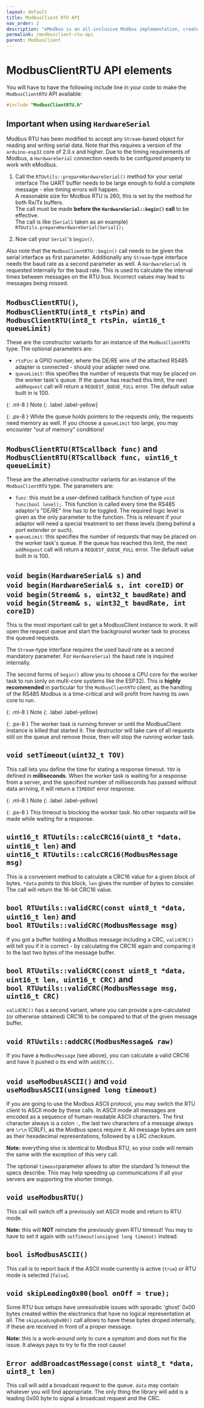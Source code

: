 ```yaml
---
layout: default
title: ModbusClient RTU API
nav_order: 2
description: "eModbus is an all-inclusive Modbus implementation, created for ESP32 and Arduino"
permalink: /modbusclient-rtu-api
parent: ModbusClient
---
```


# ModbusClientRTU API elements
You will have to have the following include line in your code to make the `ModbusClientRTU` API available:

```cpp
#include "ModbusClientRTU.h"
```

## Important when using ``HardwareSerial``
Modbus RTU has been  modified to accept any ``Stream``-based object for reading and writing serial data.
Note that this requires a version of the ``arduino-esp32`` core of 2.0.x and higher.
Due to the timing requirements of Modbus, a ``HardwareSerial`` connection needs to be configured properly to work with eModbus.

1. Call the ``RTUutils::prepareHardwareSerial()`` method for your serial interface
The UART buffer needs to be large enough to hold a complete message - else timing errors will happen.<br/>
A reasonable size for Modbus RTU is 260, this is set by the method for both Rx/Tx buffers.<br/>
The call must be made **before the ``HardwareSerial::begin()`` call** to be effective.<br/>
The call is like (``Serial1`` taken as an example)<br/>
``RTUutils.prepareHardwareSerial(Serial1);``

2. Now call your ``Serial``'s ``begin()``.

Also note that the ``ModbusClientRTU::begin()`` call needs to be given the serial interface as first parameter.
Additionally any ``Stream``-type interface needs the baud rate as a second parameter as well. 
A ``HardwareSerial`` is requested internally for the baud rate.
This is used to calculate the interval times between messages on the RTU bus. Incorrect values may lead to messages being missed.

## `ModbusClientRTU()`,<br> `ModbusClientRTU(int8_t rtsPin)` and<br> `ModbusClientRTU(int8_t rtsPin, uint16_t queueLimit)`
These are the constructor variants for an instance of the `ModbusClientRTU` type. The optional parameters are:
- `rtsPin`: a GPIO number, where the DE/RE wire of the attached RS485 adapter is connected - should your adapter need one.
- `queueLimit`: this specifies the number of requests that may be placed on the worker task's queue. If the queue has reached this limit, the next `addRequest` call will return a `REQUEST_QUEUE_FULL` error. The default value built in is 100.

{: .ml-8 }
Note
{: .label .label-yellow}

{: .px-8 }
While the queue holds pointers to the requests only, the requests need memory as well. If you choose a `queueLimit` too large, you may encounter "out of memory" conditions!

## `ModbusClientRTU(RTScallback func)` and<br> `ModbusClientRTU(RTScallback func, uint16_t queueLimit)`
These are the alternative constructor variants for an instance of the `ModbusClientRTU` type. The parameters are:
- `func`: this must be a user-defined callback function of type ``void func(bool level);``. This function is called every time the RS485 adaptor's "DE/RE" line has to be toggled. The required logic level is given as the only parameter to the function. This is relevant if your adaptor will need a special treatment to set these levels (being behind a port extender or such).
- `queueLimit`: this specifies the number of requests that may be placed on the worker task's queue. If the queue has reached this limit, the next `addRequest` call will return a `REQUEST_QUEUE_FULL` error. The default value built in is 100.

## `void begin(HardwareSerial& s)` and <br> `void begin(HardwareSerial& s, int coreID)` or `void begin(Stream& s, uint32_t baudRate)` and `void begin(Stream& s, uint32_t baudRate, int coreID)`
This is the most important call to get a ModbusClient instance to work. It will open the request queue and start the background worker task to process the queued requests.

The ``Stream``-type interface requires the used baud rate as a second mandatory parameter. For ``HardwareSerial`` the baud rate is inquired internally.

The second forms of `begin()` allow you to choose a CPU core for the worker task to run (only on multi-core systems like the ESP32). This is **highly recommended** in particular for the `ModbusClientRTU` client, as the handling of the RS485 Modbus is a time-critical and will profit from having its own core to run.

{: .ml-8 }
Note
{: .label .label-yellow}

{: .px-8 }
The worker task is running forever or until the ModbusClient instance is killed that started it. The destructor will take care of all requests still on the queue and remove those, then will stop the running worker task.

## `void setTimeout(uint32_t TOV)`
This call lets you define the time for stating a response timeout. `TOV` is defined in **milliseconds**. When the worker task is waiting for a response from a server, and the specified number of milliseconds has passed without data arriving, it will return a `TIMEOUT` error response.

{: .ml-8 }
Note
{: .label .label-yellow}

{: .px-8 }
This timeout is blocking the worker task. No other requests will be made while waiting for a response.

## `uint16_t RTUutils::calcCRC16(uint8_t *data, uint16_t len)` and<br> `uint16_t RTUutils::calcCRC16(ModbusMessage msg)`
This is a convenient method to calculate a CRC16 value for a given block of bytes. `*data` points to this block, `len` gives the number of bytes to consider.
The call will return the 16-bit CRC16 value.

## `bool RTUutils::validCRC(const uint8_t *data, uint16_t len)` and<br> `bool RTUutils::validCRC(ModbusMessage msg)`
If you got a buffer holding a Modbus message including a CRC, `validCRC()` will tell you if it is correct - by calculating the CRC16 again and comparing it to the last two bytes of the message buffer.

## `bool RTUutils::validCRC(const uint8_t *data, uint16_t len, uint16_t CRC)` and<br> `bool RTUutils::validCRC(ModbusMessage msg, uint16_t CRC)`
`validCRC()` has a second variant, where you can provide a pre-calculated (or otherwise obtained) CRC16 to be compared to that of the given message buffer.

## `void RTUutils::addCRC(ModbusMessage& raw)`
If you have a `ModbusMessage` (see above), you can calculate a valid CRC16 and have it pushed o its end with `addCRC()`.

## `void useModbusASCII()` and `void useModbusASCII(unsigned long timeout)`
If you are going to use the Modbus ASCII protocol, you may switch the RTU client to ASCII mode by these calls. In ASCII mode all messages are encoded as a sequence of human-readable ASCII characters.
The first character always is a colon ``:``, the last two characters of a message always are  ``\r\n`` (CRLF), as the Modbus specs require it.
All message bytes are sent as their hexadecimal representations, followed by a LRC checksum.

**Note:** everything else is identical to Modbus RTU, so your code will remain the same with the exception of this very call.

The optional `timeout`parameter allows to alter the standard 1s timeout the specs describe. This may help speeding up communications if all your servers are supporting the shorter timings.

## `void useModbusRTU()`
This call will switch off a previously set ASCII mode and return to RTU mode. 

**Note:** this will **NOT** reinstate the previously given RTU timeout! You may to have to set it again with ``setTimeout(unsigned long timeout)`` instead.

## `bool isModbusASCII()`
This call is to report back if the ASCII mode currently is active (`true`) or RTU mode is selected (`false`).

## `void skipLeading0x00(bool onOff = true);`
Some RTU bus setups have unresolvable issues with sporadic 'ghost' 0x00 bytes created within the electronics that have no logical representation at all.
The ``skipLeading0x00()`` call allows to have these bytes droped internally, if these are received in front of a proper message.

**Note:** this is a work-around only to cure a symptom and does not fix the issue. It always pays to try to fix the root cause!

## `Error addBroadcastMessage(const uint8_t *data, uint8_t len)`
This call will add a broadcast request to the queue. 
`data` may contain whatever you will find appropriate.
The only thing the library will add is a leading 0x00 byte to signal a broadcast request and the CRC.
